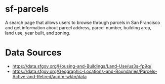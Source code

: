 # sf-parcels
A search page that allows users to browse through parcels in San Francisco and get information about parcel address, parcel number, building area, land use, year built, and zoning.

# Data Sources
- https://data.sfgov.org/Housing-and-Buildings/Land-Use/us3s-fp9q/
- https://data.sfgov.org/Geographic-Locations-and-Boundaries/Parcels-Active-and-Retired/acdm-wktn/data
